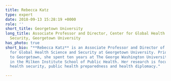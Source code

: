 ```yaml
---
title: Rebecca Katz
type: expert
date: 2018-09-13 15:28:19 +0000
role: ''
short_title: Georgetown University
long_title: Associate Professor and Director, Center for Global Health Science and
  Security, Georgetown University
has_photo: true
short_bio: "**Rebecca Katz** is an Associate Professor and Director of the Center
  for Global Health Science and Security at Georgetown University. Prior to coming
  to Georgetown, she spent ten years at The George Washington University as faculty
  in the Milken Institute School of Public Health. Her research is focused on global
  health security, public health preparedness and health diplomacy."

---
```

